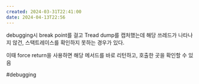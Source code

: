 ```yaml
---
created: 2024-03-31T22:41:00
date: 2024-04-13T22:56
---
```

debugging시 break point를 걸고 Tread dump를 캡처했는데 해당 쓰레드가 나타나지 않건, 스택트레이스를 확인하지 못하는 경우가 있다.

이때 force return을 사용하면 해당 메서드를 바로 리턴하고, 호출한 곳을 확인할 수 있음

#debugging